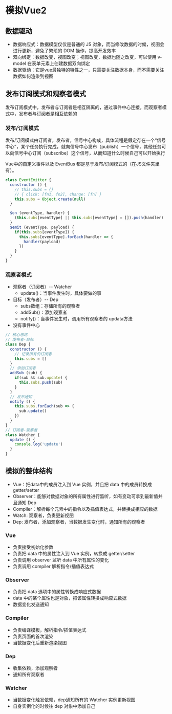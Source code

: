 # 模拟Vue2

## 数据驱动

+ 数据响应式：数据模型仅仅是普通的 JS 对象，而当修改数据的时候，视图会进行更新，避免了繁琐的 DOM 操作，提高开发效率
+ 双向绑定：数据改变，视图改变；视图改变，数据也随之改变，可以使用 v-model 在表单元素上创建数据双向绑定
+ 数据驱动：它是vue最独特的特性之一，只需要关注数据本身，而不需要关注数据如何渲染到视图

## 发布订阅模式和观察者模式

发布订阅模式中，发布者与订阅者是相互隔离的，通过事件中心连接，而观察者模式中，发布者与订阅者是相互依赖的

### 发布/订阅模式

发布/订阅模式由订阅者，发布者，信号中心构成，具体流程是假定存在一个“信号中心”，某个任务执行完成，就向信号中心发布（publish）一个信号，其他任务可以向信号中心订阅（subscribe）这个信号，从而知道什么时候自己可以开始执行

Vue中的自定义事件以及 EventBus 都是基于发布/订阅模式的（在JS文件夹里有）。

```js
class EventEmitter {
  constructor () {
    // this.subs = {}
    // { click: [fn1, fn2], change: [fn] }
    this.subs = Object.create(null)
  }

  $on (eventType, handler) {
    (this.subs[eventType] || this.subs[eventType] = []).push(handler)
  }
  $emit (eventType, payload) {
    if(this.subs[eventType]) {
      this.subs[eventType].forEach(handler => {
        handler(payload)
      })
    }
  }
}
```

### 观察者模式

+ 观察者（订阅者）-- Watcher
  + update()：当事件发生时，具体要做的事
+ 目标（发布者）-- Dep
  + subs数组：存储所有的观察者
  + addSub()：添加观察者
  + notify()：当事件发生时，调用所有观察者的 updata方法
+ 没有事件中心

```js
// 核心思路
// 发布者-目标
class Dep {
  constructor () {
    // 记录所有的订阅者
    this.subs = []
  }
  // 添加订阅者
  addSub (sub) {
    if(sub && sub.update) {
      this.subs.push(sub)
    }
  }
  // 发布通知
  notify () {
    this.subs.forEach(sub => {
      sub.update()
    })
  }
}
// 订阅者-观察者
class Watcher {
  update () {
    console.log('update')
  }
}
```

## 模拟的整体结构

+ Vue：把data中的成员注入到 Vue 实例，并且把 data 中的成员转换成 getter/setter
+ Observer：能够对数据对象的所有属性进行监听，如有变动可拿到最新值并且通知 Dep
+ Compiler：解析每个元素中的指令以及插值表达式，并替换成相应的数据
+ Watch: 观察者，负责更新视图
+ Dep: 发布者，添加观察者，当数据发生变化时，通知所有的观察者

### Vue

+ 负责接受初始化参数
+ 负责把 data 中的属性注入到 Vue 实例，转换成 getter/setter
+ 负责调用 observer 监听 data 中所有属性的变化
+ 负责调用 compiler 解析指令/插值表达式

### Observer

+ 负责把 data 选项中的属性转换成响应式数据
+ data 中的某个属性也是对象，把该属性转换成响应式数据
+ 数据变化发送通知

### Compiler

+ 负责编译模板，解析指令/插值表达式
+ 负责页面的首次渲染
+ 当数据变化后重新渲染视图

### Dep

+ 收集依赖，添加观察者
+ 通知所有观察者

### Watcher

+ 当数据变化触发依赖，dep通知所有的 Watcher 实例更新视图
+ 自身实例化的时候往 dep 对象中添加自己
